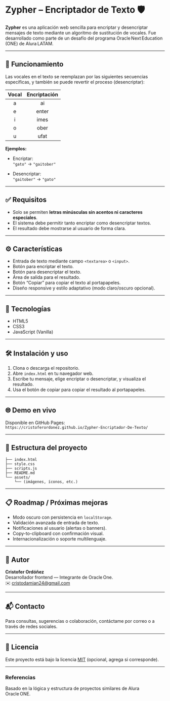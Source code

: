 # Zypher – Encriptador de Texto 🛡️

**Zypher** es una aplicación web sencilla para encriptar y desencriptar mensajes de texto mediante un algoritmo de sustitución de vocales. Fue desarrollado como parte de un desafío del programa Oracle Next Education (ONE) de Alura LATAM.

---

## 🔐 Funcionamiento

Las vocales en el texto se reemplazan por las siguientes secuencias específicas, y también se puede revertir el proceso (desencriptar):

| Vocal | Encriptación |
|:-----:|:------------:|
| a     | ai           |
| e     | enter        |
| i     | imes         |
| o     | ober         |
| u     | ufat         |

**Ejemplos:**

- Encriptar:  
  `"gato"` → `"gaitober"`

- Desencriptar:  
  `"gaitober"` → `"gato"`

---

## ✅ Requisitos

- Solo se permiten **letras minúsculas sin acentos ni caracteres especiales**.
- El sistema debe permitir tanto encriptar como desencriptar textos.
- El resultado debe mostrarse al usuario de forma clara.

---

## ⚙️ Características

- Entrada de texto mediante campo `<textarea>` o `<input>`.
- Botón para encriptar el texto.
- Botón para desencriptar el texto.
- Área de salida para el resultado.
- Botón “Copiar” para copiar el texto al portapapeles.
- Diseño responsive y estilo adaptativo (modo claro/oscuro opcional).

---

## 🧱 Tecnologías

- HTML5
- CSS3
- JavaScript (Vanilla)

---

## 🛠️ Instalación y uso

1. Clona o descarga el repositorio.
2. Abre `index.html` en tu navegador web.
3. Escribe tu mensaje, elige encriptar o desencriptar, y visualiza el resultado.
4. Usa el botón de copiar para copiar el resultado al portapapeles.

---

## 🌐 Demo en vivo

Disponible en GitHub Pages:  
`https://cristoferordonez.github.io/Zypher-Encriptador-De-Texto/`

---

## 📝 Estructura del proyecto

```
├── index.html
├── style.css
├── scripts.js
├── README.md
└── assets/
    └── (imágenes, íconos, etc.)
```

---

## 📋 Roadmap / Próximas mejoras

- Modo oscuro con persistencia en `localStorage`.
- Validación avanzada de entrada de texto.
- Notificaciones al usuario (alertas o banners).
- Copy-to-clipboard con confirmación visual.
- Internacionalización o soporte multilenguaje.

---

## 👤 Autor

**Cristofer Ordóñez**  
Desarrollador frontend — Integrante de Oracle One.  
✉️ cristodamian24@gmail.com

---

## 📬 Contacto

Para consultas, sugerencias o colaboración, contáctame por correo o a través de redes sociales.

---

## 📝 Licencia

Este proyecto está bajo la licencia [MIT](LICENSE) (opcional, agrega si corresponde).

---

### Referencias

Basado en la lógica y estructura de proyectos similares de Alura Oracle ONE.
